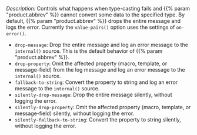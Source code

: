 ---
---
<!-- DISCLAIMER: This file is based on the syslog-ng Open Source Edition documentation https://github.com/balabit/syslog-ng-ose-guides/commit/2f4a52ee61d1ea9ad27cb4f3168b95408fddfdf2 and is used under the terms of The syslog-ng Open Source Edition Documentation License. The file has been modified by Axoflow. -->
*Description:* Controls what happens when type-casting fails and {{% param "product.abbrev" %}} cannot convert some data to the specified type. By default, {{% param "product.abbrev" %}} drops the entire message and logs the error. Currently the `value-pairs()` option uses the settings of `on-error()`.

- `drop-message`: Drop the entire message and log an error message to the `internal()` source. This is the default behavior of {{% param "product.abbrev" %}}.
- `drop-property`: Omit the affected property (macro, template, or message-field) from the log message and log an error message to the `internal()` source.
- `fallback-to-string`: Convert the property to string and log an error message to the `internal()` source.
- `silently-drop-message`: Drop the entire message silently, without logging the error.
- `silently-drop-property`: Omit the affected property (macro, template, or message-field) silently, without logging the error.
- `silently-fallback-to-string`: Convert the property to string silently, without logging the error.
